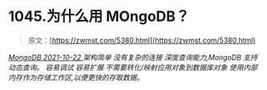 <!--yml
category: 未分类
date: 0001-01-01 00:00:00
--->

# 1045.为什么用 MOngoDB？

> 原文：[https://zwmst.com/5380.html](https://zwmst.com/5380.html)

   [ *MongoDB* ](https://zwmst.com/mongodb)*[ <time datetime="2021-10-23T01:52:49+08:00"> 2021-10-22 </time> ](https://zwmst.com/5380.html)  架构简单
没有复杂的连接
深度查询能力,MongoDB 支持动态查询。
容易调试
容易扩展
不需要转化/映射应用对象到数据库对象
使用内部内存作为存储工作区,以便更快的存取数据。*
